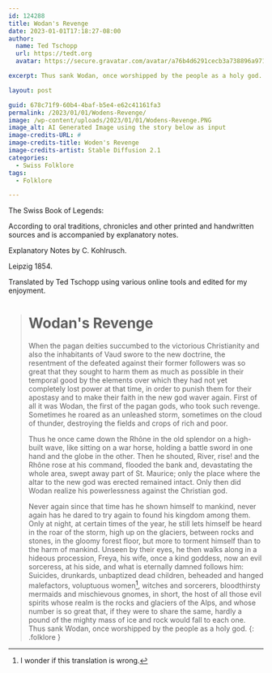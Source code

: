 ```yaml
---
id: 124288
title: Wodan's Revenge
date: 2023-01-01T17:18:27-08:00 
author:
  name: Ted Tschopp
  url: https://tedt.org
  avatar: https://secure.gravatar.com/avatar/a76b4d6291cecb3a738896a971bfb903?s=512&d=mp&r=g

excerpt: Thus sank Wodan, once worshipped by the people as a holy god.

layout: post

guid: 678c71f9-60b4-4baf-b5e4-e62c41161fa3
permalink: /2023/01/01/Wodens-Revenge/
image: /wp-content/uploads/2023/01/01/Wodens-Revenge.PNG
image_alt: AI Generated Image using the story below as input
image-credits-URL: #
image-credits-title: Woden's Revenge
image-credits-artist: Stable Diffusion 2.1
categories:
  - Swiss Folklore
tags:
  - Folklore

---
```

The Swiss Book of Legends:

According to oral traditions, chronicles and other printed and handwritten sources and is accompanied by explanatory notes.

Explanatory Notes by C. Kohlrusch.

Leipzig 1854.

Translated by Ted Tschopp using various online tools and edited for my enjoyment. 

> # Wodan's Revenge
>When the pagan deities succumbed to the victorious Christianity and also the inhabitants of Vaud swore to the new doctrine, the resentment of the defeated against their former followers was so great that they sought to harm them as much as possible in their temporal good by the elements over which they had not yet completely lost power at that time, in order to punish them for their apostasy and to make their faith in the new god waver again. First of all it was Wodan, the first of the pagan gods, who took such revenge. Sometimes he roared as an unleashed storm, sometimes on the cloud of thunder, destroying the fields and crops of rich and poor.
>
>Thus he once came down the Rhône in the old splendor on a high-built wave, like sitting on a war horse, holding a battle sword in one hand and the globe in the other. Then he shouted, River, rise! and the Rhône rose at his command, flooded the bank and, devastating the whole area, swept away part of St. Maurice; only the place where the altar to the new god was erected remained intact. Only then did Wodan realize his powerlessness against the Christian god.
>
>Never again since that time has he shown himself to mankind, never again has he dared to try again to found his kingdom among them. Only at night, at certain times of the year, he still lets himself be heard in the roar of the storm, high up on the glaciers, between rocks and stones, in the gloomy forest floor, but more to torment himself than to the harm of mankind. Unseen by their eyes, he then walks along in a hideous procession, Freya, his wife, once a kind goddess, now an evil sorceress, at his side, and what is eternally damned follows him: Suicides, drunkards, unbaptized dead children, beheaded and hanged malefactors, voluptuous women[^1], witches and sorcerers, bloodthirsty mermaids and mischievous gnomes, in short, the host of all those evil spirits whose realm is the rocks and glaciers of the Alps, and whose number is so great that, if they were to share the same, hardly a pound of the mighty mass of ice and rock would fall to each one. Thus sank Wodan, once worshipped by the people as a holy god.
{: .folklore }
[^1]: I wonder if this translation is wrong.
